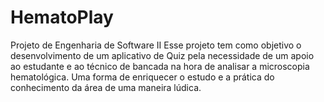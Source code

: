 # HematoPlay
Projeto de Engenharia de Software II
Esse projeto tem como objetivo o desenvolvimento de um aplicativo de Quiz pela necessidade de um apoio ao estudante e ao técnico de bancada
na hora de analisar a microscopia hematológica. Uma forma de enriquecer o estudo e a prática do conhecimento da área de uma maneira lúdica.

